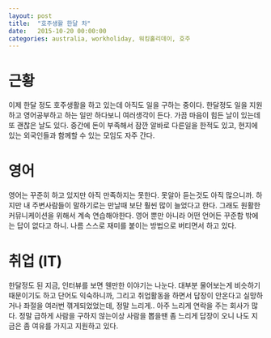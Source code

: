 ```yaml
---
layout: post
title:  "호주생활 한달 차"
date:   2015-10-20 00:00:00
categories: australia, workholiday, 워킹홀리데이, 호주
---
```


# 근황

  이제 한달 정도 호주생활을 하고 있는데 아직도 일을 구하는 중이다. 한달정도 일을 지원하고 영어공부하고 하는 일만 하다보니 여러생각이 든다. 가끔 마음이 힘든 날이 있는데 또 괜찮은 날도 있다. 중간에 돈이 부족해서 잠깐 알바로 다른일을 한적도 있고, 현지에 있는 외국인들과 함께할 수 있는 모임도 자주 간다.

# 영어

  영어는 꾸준히 하고 있지만 아직 만족하지는 못한다. 못알아 듣는것도 아직 많으니까. 하지만 내 주변사람들이 말하기로는 만날때 보단 훨씬 많이 늘었다고 한다. 그래도 원활한 커뮤니케이션을 위해서 계속 연습해야한다. 영어 뿐만 아니라 어떤 언어든 꾸준함 밖에는 답이 없다고 하니. 나름 스스로 재미를 붙이는 방법으로 버티면서 하고 있다. 

# 취업 (IT)

  한달정도 된 지금, 인터뷰를 보면 웬만한 이야기는 나눈다. 대부분 물어보는게 비슷하기 때문이기도 하고 단어도 익숙하니까, 그리고 취업활동을 하면서 답장이 안온다고 실망하거나 좌절을 여러번 껶게되었었는데, 정말 느리게.. 아주 느리게 연락을 주는 회사가 많다. 정말 급하게 사람을 구하지 않는이상 사람을 뽑을땐 좀 느리게 답장이 오니 나도 지금은 좀 여유를 가지고 지원하고 있다.